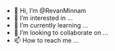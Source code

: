 - 👋 Hi, I’m @RevanMinnam
- 👀 I’m interested in ...
- 🌱 I’m currently learning ...
- 💞️ I’m looking to collaborate on ...
- 📫 How to reach me ...

<!---
RevanMinnam/RevanMinnam is a ✨ special ✨ repository because its `README.md` (this file) appears on your GitHub profile.
You can click the Preview link to take a look at your changes.
--->
